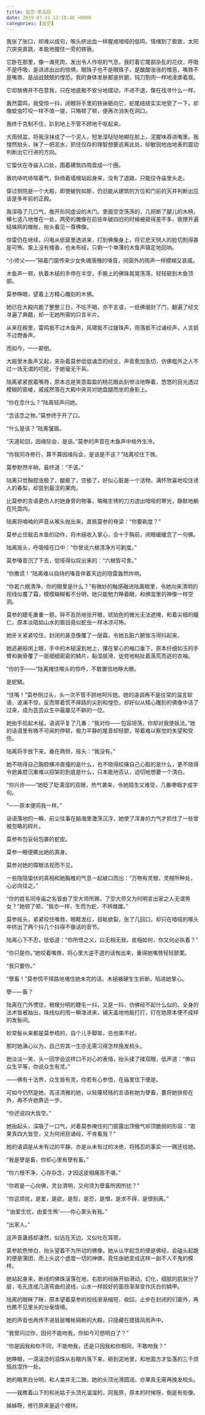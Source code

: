 ```yaml
---
title: 皆空-第五回
date: 2019-07-31 12:18:46 +0800
categories: [皆空]
---
```


我张了张口，却难以成句，喉头挤出血一样腥咸喑哑的低鸣，情绪到了极致，太阳穴突突直跳，本能地握住一旁的铁锹。

它卧在那里，像一滩死肉，发出令人作呕的气息，我盯着它尾部杂乱的花纹，呼吸不是呼吸，是进进出出的惊惧，眼珠子也不是眼珠子，是酸酸涨涨的憎恶，嘴唇不是嘴唇，是战战兢兢的惶恐。我的身体发肤都是折磨，钝刀割肉一样地凌虐着我。

它却放佛并不在意我，只在地底极不安分地摆动，不进不退，像在找寻什么一样。

轰然雷鸣，我受惊一抖，闭眼将手里的铁锹砸向它，蛇尾结结实实地受了一下，却像蚊虫叮咬一样不值一提，只略顿了顿，便再次消失在洞口。

我终于克制不住，趴到地上不管不顾地干呕起来。

大雨倾盆，将我涂抹成了一个泥人，短发湿哒哒地糊在脸上，泥腥味吞进嘴里。我惶然抬头，抹了一把泥水，抓住仅存的理智想要逃离此处。却敏锐地由地表的震动判断出它行进的方向。

它蛰伏在寺庙入口处，围着建筑四周盘成一个圈。

我吭哧吭哧喘着气，斜倚着墙根站起身来，没有了退路，只能往寺庙里头走。

穿过侧院是一个大殿，即使破败如斯，仍旧能从建筑的方位和门前的天井判断出应该是多年前的正殿。

我深吸了几口气，推开形同虚设的木门。里面空空荡荡的，几把断了腿儿的木椅，横七竖八地堆在一处，两旁的雕像在前些年破四旧的时候被砸得差不多，我撩开遍结蛛网的帷帐，抬头看见一尊佛像。

惊雷仍在继续，闪电从纸窗里透进来，打到佛像身上，将它悲天悯人的脸切割得甚是可怖。案上没有檀香，也未布经，只剩一个单薄的木鱼声镇定地回响。

“小师父——”隔着门窗传来少女失魂落魄的嗓音，同窗外的雨声一样模糊又哀戚。

木鱼声一顿，执着木槌的手停在半空，手腕上的佛珠晃晃荡荡，轻轻砸到木鱼顶部。

莫参睁眼，望着上方精心雕刻的木佛。

她已在大殿内跪了整整三日，不吃不喝，亦不言语，一纸佛偈封了门，翻遍了经文寻遍了典籍，却一无她所需的只言半片。

从来在殿里，雷鸣抵不过木鱼声，风啸抵不过拨珠声，雨落抵不过诵经声，人言抵不过燃香声。

而如今，一一颠倒。

大殿里木鱼声又起，夹杂着莫参低低诵念的经文，声音愈加急切，仿佛槛外之人不过一场无谓的叨扰，于她毫无干系。

陆离紧紧抿着嘴唇，原本总是笑意盈盈的桃花眼此刻惨淡地睁着，悠悠的目光透过模糊的窗棱，戚戚然落在大殿中央背对她盘腿而坐的身影上。

“你在念什么？”陆离轻声问她。

“念该念之物。”莫参终于开了口。

“什么是该？”陆离皱眉。

“天道轮回，因缘际会，是该。”莫参的声音在木鱼声中格外生冷。

“你我同寺修行，算不算因缘际会，是该是不该？”陆离咬住下唇。

莫参默然半晌，最终道：“不该。”

陆离只觉胸腔涨极了，酸极了，空极了，好似心脏是一个活物，满怀欣喜地咬住诱人的春梨，却尝到最涩的果肉。

比莫参的言语更伤人的她身旁的物事，略略生锈的刀刃透出喑哑的寒光，静默地躺在托盘内。

陆离将喃喃的声音从喉头抛出来，直抵莫参的脊梁：“你要剃度？”

莫参止住敲击木鱼的动作，将木槌收入掌心，合十于胸前，闭眼缓缓念了一句佛。

陆离摇头，呼吸噎在口中：“你曾说六根清净方可剃度。”

莫参嗓音沉了下去，低哑得似叹出来的：“六根皆可舍。”

“你撒谎！”陆离难以自持的嗓音伴着天边的隐雷轰然炸响。

“你若六根清净，你的眼里是什么？”有微妙的触感融进陆离眼里，令她向来清明的视线似覆了霜，模模糊糊看不分明，她只能勉力睁着眼，和佛龛里的神像一样空洞。

莫参的睫毛重重一颤，猝不及防地张开眼，琥珀色的微光无法遮掩，和着尖细的瞳仁，原本淡陌如山水的眉目竟似蛇虫一样冰凉可怖。

她牙关紧紧咬住，封闭的鼻息像覆了一层霜，令她五脏六腑皆冻得抖起来。

她逃避般闭上眼，手中的木槌滚到地上，攥在掌心的袖口垂下，原本纤细如玉的手臂和腕骨覆了一层细细密密的鳞片，黏湿腻滑，徒劳地粘扯着落荒而逃的衣袖。

“你的手——”陆离掩住喉头的惊呼，不敢置信地睁大眼。

是蛇鳞。

“住嘴！”莫参侧过头，头一次不管不顾地呵斥她。她的语调再不是往常的温言软语，波澜不惊，反而带着慌不择路的尖刻和惶恐，却好似从精心雕刻的佛像中活了过来，成为芸芸众生中最屡见不鲜的一位。

她抬手拾起木槌，语调平复了几番：“我对你——包容坦荡，你却对我使妖法。”她的话语里有微不可闻的停顿，极力平静的尾音却轻颤，带着难以察觉的失望和受伤。

陆离将手放下来，垂在两侧，摇头：“我没有。”

她不晓得自己胸腔横冲直撞的是什么，也不晓得绞痛自己心脏的是什么，更不晓得令她鼻腔沉重难以招架的到底是什么，只本能地否认，迫切地想要一个清白。

“你兴许——”她眨了眨濡湿的双眼，热气袭来，令她陌生又难受，几番哽咽才成字句。

“——原本便同我一样。”

话语落地的一瞬，前尘往事在脑海里激荡沉浮，她使了浑身的力气才抓住了一些曾被忽略的碎片。

莫参布包妥帖包裹的蛇皮。

莫参一眼便瞧出她的真身。

莫参对她的障眼法视而不见。

一些隐隐蛰伏的真相和她胸椎的气息一起破口而出：“万物有灵根，灵根所种处，心必向往之。”

“你的姓名同寺庙之名皆由了空大师所赐，了空大师又为何明言出家之人无谓男女？”她顿了顿，“我亦一样，生而为蛇，不辨雌雄。”

莫参摇头，紧紧咬住嘴唇，眼眶发红，目眦欲裂，张了几回口，却只在喑哑的喉头中挤出了两个抖几个抖得不像话的音节。

陆离心下不忍，低低道：“你所悟之义，曰无相无我，皮相如何，你又何必执着？”

“你只是你。”她咬着嘴唇，将心里大逆不道的话掏出来，重得她嘴唇轻轻颤栗。

“我只要你。”

“孽畜！”莫参慌不择路地堵住她未完的话，木槌被硬生生折断，陷进她掌心。

孽——畜？

陆离在门外愣住，根根分明的睫毛一抖，又是一抖，仿佛经不起什么似的。全身的法术皆被抽出，珠线似的雨一瞬泼进来，铺天盖地地敲打打，打在她原本便不成样的发髻间。

妙常髻从来都是莫参梳的，自个儿手脚笨，总也束不好。

那时她满心以为，自己穷其一生亦无需习得怎样挽发梳头。

她淡淡一笑，头一回学会这样口不对心的表情，抬头揉了揉双眼，低声道：“佛曰众生平等，你说众生有灵。”

——佛有十法界，众生皆有灵，你若有心参悟，在庙里住下便是。

可如今仍然是她，高洁清雅的她，以轻蔑轻贱的言语称她为孽畜，要将她排拒在外，再不许她靠近一步。

“你还说四大皆空。”

她抬起头，深吸了一口气，对着莫参掩住的门窗露出顶傲气却顶脆弱的形容：“若果真四大皆空，又为何闭目诵经，不肯看我？”

她的语调是从未有过的平静，亦是从未有过的决绝，将残忍的事实一一赐还给她。

“我是孽是畜，你却心里有孽有畜。”

“你六根不净，心存杂念，才因这皮相痛苦不堪。”

“你若是一心向佛，灵台清明，又何须为孽畜所困所扰？”

“你这烦扰，是爱，是欲，是怨，是恐，是憎，是求不得，是恨别离。”

“‘由爱生忧，由爱生怖’——你心里头有我。”

“出家人。”

这声音蛊惑却凄然，似远在天边，又似吐在耳旁。

莫参脸色惨白，抬头望着不为所动的佛像。她从认字起念的便是佛经，会磕头起跪的便是蒲团，而上头这个虚度一切的神佛，竟任由她变成这样一副不人不鬼的模样。

她站起身来，断线的佛珠滚落在地，右脸的经脉开始滑动，幻化，细腻的肌肤分了层，毛孔连成几道弯曲的波线，山水一样姣好的面目渐渐变作灰白的鳞甲。

陆离的眼眯了眯，原本望着莫参的视线渐渐缩短，收回，止步在封闭的们窗外，再也瞧不见里头的分毫情境。

她的声音也再传不进层层帷帐隔断的大殿，只隐藏在猎猎风雨声中。

“我曾问过你，因何不能吻我，你如今可想明白了？”

“你是因我和你不同，不能吻我，还是只因我和你相同，不敢吻我？”

她睁眼，一滴滚烫的泪珠从右眼内落下来，砸到泥地里，和地面方才坠落的三千烦恼丝混作一处。

她的眼黑白分明，和人类并无二致。她的头顶光滑圆润，亦果真无需再挽发梳头。

——我瞧着山下的和尚姑子头顶光溜溜的，同我原，原本的时候呀，倒是有些像。

姊姊呀，修行原来是这个模样。


